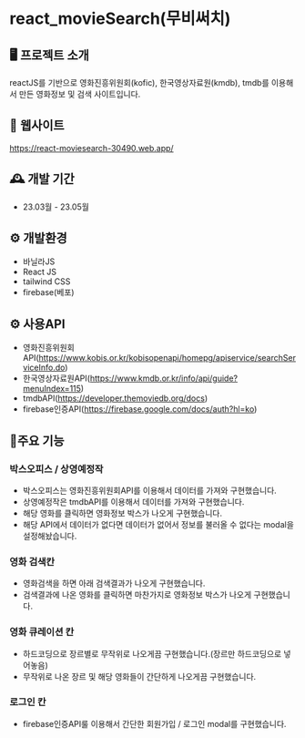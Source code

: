 # react_movieSearch(무비써치)

## 🖥️ 프로젝트 소개
reactJS를 기반으로 영화진흥위원회(kofic), 한국영상자료원(kmdb), tmdb를 이용해서 만든 영화정보 및 검색 사이트입니다.

## 🧭 웹사이트
https://react-moviesearch-30490.web.app/

## 🕰️ 개발 기간
- 23.03월 - 23.05월

## ⚙️ 개발환경
- 바닐라JS
- React JS
- tailwind CSS
- firebase(베포)

## ⚙️ 사용API
- 영화진흥위원회API(https://www.kobis.or.kr/kobisopenapi/homepg/apiservice/searchServiceInfo.do)
- 한국영상자료원API(https://www.kmdb.or.kr/info/api/guide?menuIndex=115)
- tmdbAPI(https://developer.themoviedb.org/docs)
- firebase인증API(https://firebase.google.com/docs/auth?hl=ko)

## 📌주요 기능
### 박스오피스 / 상영예정작
- 박스오피스는 영화진흥위원회API를 이용해서 데이터를 가져와 구현했습니다.
- 상영예정작은 tmdbAPI를 이용해서 데이터를 가져와 구현했습니다.
- 해당 영화를 클릭하면 영화정보 박스가 나오게 구현했습니다.
- 해당 API에서 데이터가 없다면 데이터가 없어서 정보를 불러올 수 없다는 modal을 설정해놨습니다.

### 영화 검색칸
- 영화검색을 하면 아래 검색결과가 나오게 구현했습니다.
- 검색결과에 나온 영화를 클릭하면 마찬가지로 영화정보 박스가 나오게 구현했습니다.

### 영화 큐레이션 칸
- 하드코딩으로 장르별로 무작위로 나오게끔 구현했습니다.(장르만 하드코딩으로 넣어놓음)
- 무작위로 나온 장르 및 해당 영화들이 간단하게 나오게끔 구현했습니다.

### 로그인 칸
- firebase인증API룰 이용해서 간단한 회원가입 / 로그인 modal를 구현했습니다. 
